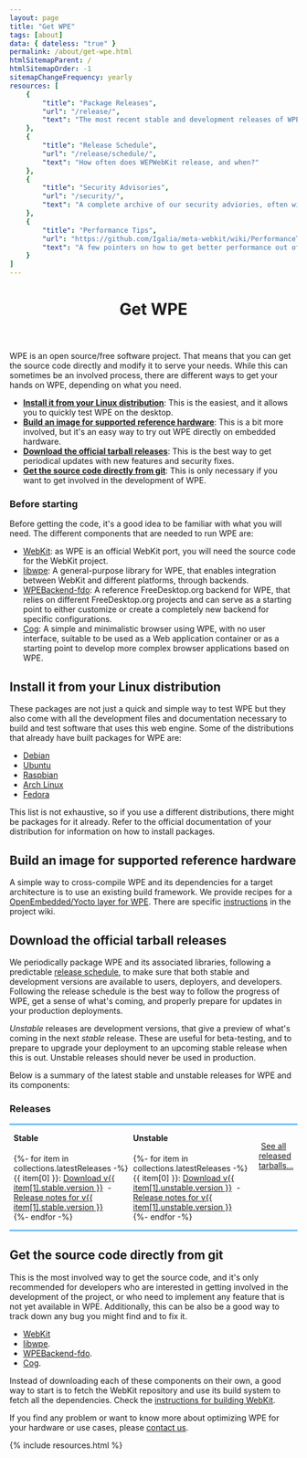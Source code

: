 ```yaml
---
layout: page
title: "Get WPE"
tags: [about]
data: { dateless: "true" }
permalink: /about/get-wpe.html
htmlSitemapParent: /
htmlSitemapOrder: -1
sitemapChangeFrequency: yearly
resources: [
	{
		"title": "Package Releases",
		"url": "/release/",
		"text": "The most recent stable and development releases of WPE codebases."
	},
	{
		"title": "Release Schedule",
		"url": "/release/schedule/",
		"text": "How often does WEPWebKit release, and when?"
	},
	{
		"title": "Security Advisories",
		"url": "/security/",
		"text": "A complete archive of our security adviories, often with download links."
	},
	{
		"title": "Performance Tips",
		"url": "https://github.com/Igalia/meta-webkit/wiki/PerformanceTips",
		"text": "A few pointers on how to get better performance out of WPEwebkit. (Github Wiki)"
	}
]
---
```


<header class="page">

# Get WPE

</header>

WPE is an open source/free software project. That means that you can
get the source code directly and modify it to serve your needs. While
this can sometimes be an involved process, there are different ways to
get your hands on WPE, depending on what you need.

* [__Install it from your Linux distribution__](#install-it-from-your-linux-distribution): This is the easiest, and it allows you to quickly test WPE on the desktop.
* [__Build an image for supported reference hardware__](#build-an-image-for-supported-reference-hardware): This is a bit more involved, but it's an easy way to try out WPE directly on embedded hardware.
* [__Download the official tarball releases__](#download-the-official-tarball-releases): This is the best way to get periodical updates with new features and security fixes.
* [__Get the source code directly from git__](#get-the-source-code-directly-from-git): This is only necessary if you want to get involved in the development of WPE.

### Before starting

Before getting the code, it's a good idea to be familiar with what you
will need. The different components that are needed to run WPE are:

* [WebKit](https://webkit.org): as WPE is an official WebKit port, you will need the source code for the WebKit project.
* [libwpe](https://github.com/WebPlatformForEmbedded/libwpe): A general-purpose library for WPE, that enables integration between WebKit and different platforms, through backends.
* [WPEBackend-fdo](https://github.com/Igalia/WPEBackend-fdo): A reference FreeDesktop.org backend for WPE, that relies on different FreeDesktop.org projects and can serve as a starting point to either customize or create a completely new backend for specific configurations.
* [Cog](https://github.com/Igalia/cog): A simple and minimalistic browser using WPE, with no user interface, suitable to be used as a Web application container or as a starting point to develop more complex browser applications based on WPE.

## __Install it from your Linux distribution__

These packages are not just a quick and simple way to test WPE but
they also come with all the development files and documentation
necessary to build and test software that uses this web engine. Some
of the distributions that already have built packages for WPE are:

  * [Debian](https://packages.debian.org/search?searchon=sourcenames&keywords=wpewebkit)
  * [Ubuntu](https://packages.ubuntu.com/search?keywords=wpewebkit&searchon=sourcenames&suite=all&section=all)
  * [Raspbian](https://archive.raspbian.org/raspbian/pool/main/w/wpewebkit/)
  * [Arch Linux](https://archlinux.org/packages/extra/x86_64/wpewebkit/)
  * [Fedora](https://copr.fedorainfracloud.org/coprs/philn/wpewebkit/)

This list is not exhaustive, so if you use a different distributions,
there might be packages for it already. Refer to the official
documentation of your distribution for information on how to install packages.

## __Build an image for supported reference hardware__

A simple way to cross-compile WPE and its dependencies for a target
architecture is to use an existing build framework. We provide recipes
for a [OpenEmbedded/Yocto layer for WPE](https://github.com/Igalia/meta-webkit/).
There are specific [instructions](https://github.com/Igalia/meta-webkit/wiki/WPE) in the
project wiki.

## __Download the official tarball releases__

We periodically package WPE and its associated libraries, following a
predictable [release schedule](/release/schedule/), to make sure that
both stable and development versions are available to users,
deployers, and developers. Following the release schedule is the best
way to follow the progress of WPE, get a sense of what's coming, and
properly prepare for updates in your production deployments.

_Unstable_ releases are development versions, that give a preview of
what's coming in the next _stable_ release. These are useful for
beta-testing, and to prepare to upgrade your deployment to an upcoming
stable release when this is out. Unstable releases should never be
used in production.

Below is a summary of the latest stable and unstable releases for WPE
and its components:

<h3 class="sr-only">Releases</h3>

<div class="container" style="border-block: medium solid hsl(205,86%,70%);padding-block:1em;padding-inline:0.5em;">
  <div class="card-deck" style="display:flex;">
    <div class="card">
      <h4 class="card-header text-center" style="margin-top: 0;">Stable</h4>
      <div class="list-group list-group-flush">
        {%- for item in collections.latestReleases -%}
        <div class="list-group-item list-group-item-action d-flex justify-content-between align-items-center">
          {{ item[0] }}<span class="sr-only">:</span>
          <span>
          <a class="badge badge-primary"
             title="Download {{ item[0] }} {{ item[1].stable.version }}"
             href="{{ site.release_dir | append:'/' | append: item[0] | append: '-' | append: item[1].stable.version | append: '.tar.xz' }}"><span class="sr-only">Download v</span>{{ item[1].stable.version }}<i style="margin-left:0.3em" class="icon-arrow-down-circle align-text-bottom"></i></a>
          <span class="sr-only">-</span>
          <a class="badge badge-secondary"
             title="Release notes for {{ item[0] }} {{ item[1].stable.version }}"
             href="{{ item[1].stable.url }}"><span class="sr-only">Release notes for v{{ item[1].stable.version }}</span><i class="icon-info align-text-bottom"></i></a>
          </span>
        </div>
        {%- endfor -%}
      </div>
    </div>

   <div class="card">
      <h4 class="card-header text-center" style="margin-top: 0;">Unstable</h4>
      <div class="list-group list-group-flush">
        {%- for item in collections.latestReleases -%}
        <div class="list-group-item list-group-item-action d-flex justify-content-between align-items-center">
          {{ item[0] }}<span class="sr-only">:</span>
          <span>
          <a class="badge badge-primary"
             title="Download {{ item[0] }} {{ item[1].unstable.version }}"
             href="{{ site.release_dir | append:'/' | append: item[0] | append: '-' | append: item[1].unstable.version | append: '.tar.xz' }}"><span class="sr-only">Download v</span>{{ item[1].unstable.version }}<i style="margin-left:0.3em" class="icon-arrow-down-circle align-text-bottom"></i></a>
          <span class="sr-only">-</span>
          <a class="badge badge-secondary"
             title="Release notes for {{ item[0] }} {{ item[1].unstable.version }}"
             href="{{ item[1].unstable.url }}"><span class="sr-only">Release notes for v{{ item[1].unstable.version }}</span><i class="icon-info align-text-bottom"></i></a>
          </span>
        </div>
        {%- endfor -%}
      </div>
    </div>
    <p class="m-3 mt-4 text-center">
      <a class="btn btn-light btn-sm" style="font-weight: normal" href="https://wpewebkit.org/release/">
        <i class="icon-cloud-download align-text-bottom" style="margin-right: 0.3em"></i>See all released tarballs…</a>
    </p>
  </div>
</div>

## __Get the source code directly from git__

This is the most involved way to get the source code, and it's only
recommended for developers who are interested in getting involved in
the development of the project, or who need to implement any feature
that is not yet available in WPE. Additionally, this can be also be
a good way to track down any bug you might find and to fix it.

* [WebKit](https://github.com/webKit/WebKit/)
* [libwpe](https://github.com/WebPlatformForEmbedded/libwpe).
* [WPEBackend-fdo](https://github.com/Igalia/WPEBackend-fdo).
* [Cog](https://github.com/Igalia/cog).

Instead of downloading each of these components on their own, a good way to start is to fetch the WebKit repository
and use its build system to fetch all the dependencies. Check the [instructions for building WebKit](https://trac.webkit.org/wiki/WPE#BuildingWPEWebKitfromgit).

If you find any problem or want to know more about optimizing WPE for your hardware or use cases, please [contact us](mailto:info@wpewebkit.org).

{% include resources.html %}
